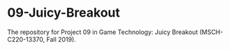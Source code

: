 # 09-Juicy-Breakout
The repository for Project 09 in Game Technology: Juicy Breakout (MSCH-C220-13370, Fall 2019).
